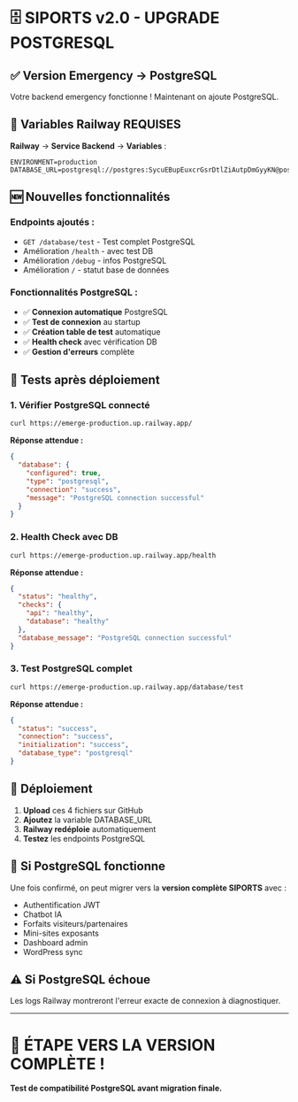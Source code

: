 # 🗄️ SIPORTS v2.0 - UPGRADE POSTGRESQL

## ✅ Version Emergency → PostgreSQL

Votre backend emergency fonctionne ! Maintenant on ajoute PostgreSQL.

## 🔧 Variables Railway REQUISES

**Railway** → **Service Backend** → **Variables** :

```env
ENVIRONMENT=production
DATABASE_URL=postgresql://postgres:SycuEBupEuxcrGsrDtlZiAutpDmGyyKN@postgres.railway.internal:5432/railway
```

## 🆕 Nouvelles fonctionnalités

### **Endpoints ajoutés :**
- `GET /database/test` - Test complet PostgreSQL
- Amélioration `/health` - avec test DB
- Amélioration `/debug` - infos PostgreSQL
- Amélioration `/` - statut base de données

### **Fonctionnalités PostgreSQL :**
- ✅ **Connexion automatique** PostgreSQL
- ✅ **Test de connexion** au startup
- ✅ **Création table de test** automatique
- ✅ **Health check** avec vérification DB
- ✅ **Gestion d'erreurs** complète

## 🧪 Tests après déploiement

### **1. Vérifier PostgreSQL connecté**
```bash
curl https://emerge-production.up.railway.app/
```

**Réponse attendue :**
```json
{
  "database": {
    "configured": true,
    "type": "postgresql",
    "connection": "success",
    "message": "PostgreSQL connection successful"
  }
}
```

### **2. Health Check avec DB**
```bash
curl https://emerge-production.up.railway.app/health
```

**Réponse attendue :**
```json
{
  "status": "healthy",
  "checks": {
    "api": "healthy",
    "database": "healthy"
  },
  "database_message": "PostgreSQL connection successful"
}
```

### **3. Test PostgreSQL complet**
```bash
curl https://emerge-production.up.railway.app/database/test
```

**Réponse attendue :**
```json
{
  "status": "success",
  "connection": "success",
  "initialization": "success",
  "database_type": "postgresql"
}
```

## 🚀 Déploiement

1. **Upload** ces 4 fichiers sur GitHub
2. **Ajoutez** la variable DATABASE_URL
3. **Railway redéploie** automatiquement
4. **Testez** les endpoints PostgreSQL

## 🎯 Si PostgreSQL fonctionne

Une fois confirmé, on peut migrer vers la **version complète SIPORTS** avec :
- Authentification JWT
- Chatbot IA
- Forfaits visiteurs/partenaires
- Mini-sites exposants
- Dashboard admin
- WordPress sync

## ⚠️ Si PostgreSQL échoue

Les logs Railway montreront l'erreur exacte de connexion à diagnostiquer.

---

# 🎉 ÉTAPE VERS LA VERSION COMPLÈTE !

**Test de compatibilité PostgreSQL avant migration finale.**